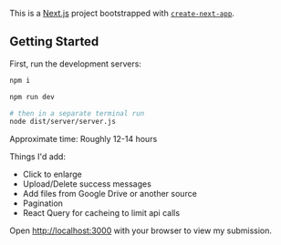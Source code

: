 This is a [Next.js](https://nextjs.org) project bootstrapped with [`create-next-app`](https://nextjs.org/docs/app/api-reference/cli/create-next-app).

## Getting Started

First, run the development servers:

```bash
npm i

npm run dev

# then in a separate terminal run
node dist/server/server.js
```

Approximate time: Roughly 12-14 hours

Things I'd add:
- Click to enlarge
- Upload/Delete success messages
- Add files from Google Drive or another source
- Pagination
- React Query for cacheing to limit api calls

Open [http://localhost:3000](http://localhost:3000) with your browser to view my submission.

